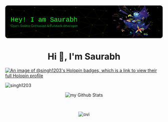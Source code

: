 ![Header](./saurabh-github-header-image.png)

<h1 align="center">Hi 👋, I'm Saurabh </h1>

[![An image of @singh1203's Holopin badges, which is a link to view their full Holopin profile](https://holopin.me/singh1203)](https://holopin.io/@singh1203)
 
<!--
<p align="left"> <img src="https://visitor-badge.laobi.icu/badge?page_id=singh1203.singh1203" alt="singh1203"> </p> -->

<p align="left"> <img src="https://komarev.com/ghpvc/?username=singh1203&label=Profile+view&style=for-the-badge&color=orange" alt="singh1203" </p>

<p align="center">
 <img src="https://github-readme-stats.vercel.app/api?username=singh1203&include_all_commits=true&count_private=true&show_icons=true&line_height=20&title_color=2B5BBD&icon_color=1124BB&text_color=A1A1A1&bg_color=0,000000,130F40" alt="my Github Stats"/>

</p>

<br>
<p align="center">
 <img src="https://github-readme-stats.vercel.app/api/top-langs?username=singh1203&show_icons=true&locale=en&layout=compact&theme=chartreuse-dark" alt="ovi" />
</p>

